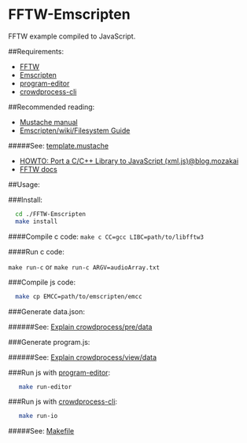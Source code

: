 FFTW-Emscripten
===========

FFTW example compiled to JavaScript.

##Requirements:

  * [FFTW](https://github.com/FFTW/fftw3)
  * [Emscripten](https://github.com/kripken/emscripten/wiki/Tutorial)
  * [program-editor](https://github.com/crowdprocess/program-editor)
  * [crowdprocess-cli](https://github.com/CrowdProcess/crp-cli)

##Recommended reading:

 * [Mustache manual](http://mustache.github.io/mustache.5.html)
 * [Emscripten/wiki/Filesystem Guide](https://github.com/kripken/emscripten/wiki/Filesystem-Guide)
  
#####See: [template.mustache](https://github.com/sergio2540/FireSim-Emscripten/blob/master/crowdprocess/pre/template/template.mustache)

 * [HOWTO: Port a C/C++ Library to JavaScript (xml.js)@blog.mozakai](http://mozakai.blogspot.pt/2012/03/howto-port-cc-library-to-javascript.html)
 * [FFTW docs](http://www.fftw.org/fftw3_doc/)

##Usage:

###Install: 

```bash
  cd ./FFTW-Emscripten
  make install
```

####Compile c code: 
  `make c CC=gcc LIBC=path/to/libfftw3`
 
####Run c code: 
   
  `make run-c`
   or 
  `make run-c ARGV=audioArray.txt`

###Compile js code: 

```bash 
  make cp EMCC=path/to/emscripten/emcc
```

###Generate data.json:

######See: [Explain crowdprocess/pre/data](https://gist.github.com/sergio2540/b5b45f9e13e533ea056d)

###Generate program.js:

######See: [Explain crowdprocess/view/data](https://gist.github.com/sergio2540/fac873fccde43bb98b44)
       
###Run js with [program-editor](https://github.com/crowdprocess/program-editor): 

```bash
   make run-editor
```
###Run js with [crowdprocess-cli](https://github.com/CrowdProcess/crp-cli):
```bash
   make run-io
```

#####See: [Makefile](https://github.com/sergio2540/FFTW-Emscripten/blob/master/Makefile)
